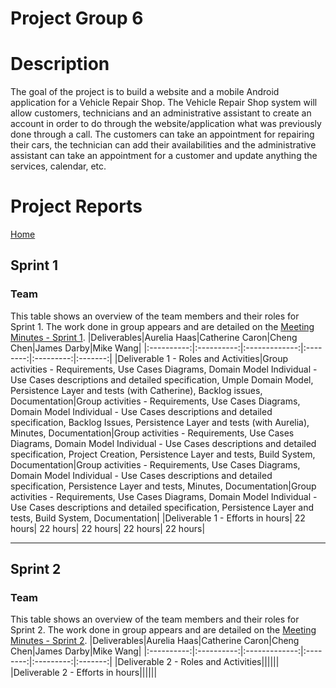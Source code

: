 # Project Group 6

# Description
The goal of the project is to build a website and a mobile Android application for a Vehicle Repair Shop.
The Vehicle Repair Shop system will allow customers, technicians and an administrative assistant to create an account in order to do through the website/application what was previously done through a call. The customers can take an appointment for repairing their cars, the technician can add their availabilities and the administrative assistant can take an appointment for a customer and update anything the services, calendar, etc.

# Project Reports
[Home](https://github.com/McGill-ECSE321-Winter2021/project-group-06/wiki)
## Sprint 1
### Team
This table shows an overview of the team members and their roles for Sprint 1. The work done in group appears and are detailed on the [Meeting Minutes - Sprint 1](https://github.com/McGill-ECSE321-Winter2021/project-group-06/wiki/Meeting-Minutes---Sprint-1).
|Deliverables|Aurelia Haas|Catherine Caron|Cheng Chen|James Darby|Mike Wang|
|:----------:|:----------:|:-------------:|:--------:|:---------:|:-------:|
|Deliverable 1 - Roles and Activities|Group activities - Requirements, Use Cases Diagrams, Domain Model  Individual - Use Cases descriptions and detailed specification, Umple Domain Model, Persistence Layer and tests (with Catherine), Backlog issues, Documentation|Group activities - Requirements, Use Cases Diagrams, Domain Model  Individual - Use Cases descriptions and detailed specification, Backlog Issues, Persistence Layer and tests (with Aurelia), Minutes, Documentation|Group activities - Requirements, Use Cases Diagrams, Domain Model  Individual - Use Cases descriptions and detailed specification, Project Creation, Persistence Layer and tests, Build System, Documentation|Group activities - Requirements, Use Cases Diagrams, Domain Model  Individual - Use Cases descriptions and detailed specification, Persistence Layer and tests, Minutes, Documentation|Group activities - Requirements, Use Cases Diagrams, Domain Model  Individual - Use Cases descriptions and detailed specification, Persistence Layer and tests, Build System, Documentation|
|Deliverable 1 - Efforts in hours| 22 hours| 22 hours| 22 hours| 22 hours| 22 hours|

***
## Sprint 2
### Team
This table shows an overview of the team members and their roles for Sprint 2. The work done in group appears and are detailed on the [Meeting Minutes - Sprint 2](https://github.com/McGill-ECSE321-Winter2021/project-group-06/wiki/Meeting-Minutes---Sprint-2).
|Deliverables|Aurelia Haas|Catherine Caron|Cheng Chen|James Darby|Mike Wang|
|:----------:|:----------:|:-------------:|:--------:|:---------:|:-------:|
|Deliverable 2 - Roles and Activities||||||
|Deliverable 2 - Efforts in hours||||||
